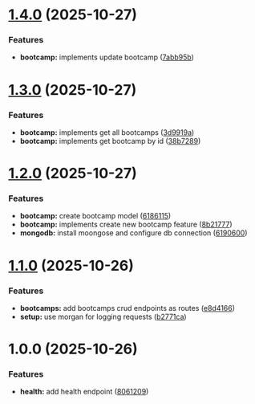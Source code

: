 # [1.4.0](https://github.com/gucasassi/devcamp/compare/v1.3.0...v1.4.0) (2025-10-27)


### Features

* **bootcamp:** implements update bootcamp ([7abb95b](https://github.com/gucasassi/devcamp/commit/7abb95b864768d4d89ff13c51b19b3859109f945))

# [1.3.0](https://github.com/gucasassi/devcamp/compare/v1.2.0...v1.3.0) (2025-10-27)


### Features

* **bootcamp:** implements get all bootcamps ([3d9919a](https://github.com/gucasassi/devcamp/commit/3d9919a5bf7b7cb18b36feb567e92ec6517ecd71))
* **bootcamp:** implements get bootcamp by id ([38b7289](https://github.com/gucasassi/devcamp/commit/38b72894c3c459634c4393d45b528a78bbe0b51e))

# [1.2.0](https://github.com/gucasassi/devcamp/compare/v1.1.0...v1.2.0) (2025-10-27)


### Features

* **bootcamp:** create bootcamp model ([6186115](https://github.com/gucasassi/devcamp/commit/61861155e120125002fbd6ddac0e584813828111))
* **bootcamp:** implements create new bootcamp feature ([8b21777](https://github.com/gucasassi/devcamp/commit/8b2177784543b544d11ef53f4e714f6dfa558b57))
* **mongodb:** install moongose and configure db connection ([6190600](https://github.com/gucasassi/devcamp/commit/6190600d9a28b04eff77d05d1d22036ba3bb594e))

# [1.1.0](https://github.com/gucasassi/devcamp/compare/v1.0.0...v1.1.0) (2025-10-26)


### Features

* **bootcamps:** add bootcamps crud endpoints as routes ([e8d4166](https://github.com/gucasassi/devcamp/commit/e8d4166e5db25b058390676964bc4c844cef8bf3))
* **setup:** use morgan for logging requests ([b2771ca](https://github.com/gucasassi/devcamp/commit/b2771ca20621af1f94fd82a293f0bae1eba69d9b))

# 1.0.0 (2025-10-26)


### Features

* **health:** add health endpoint ([8061209](https://github.com/gucasassi/devcamp/commit/8061209cfd8df786d31066b201a15b104814dbc3))

